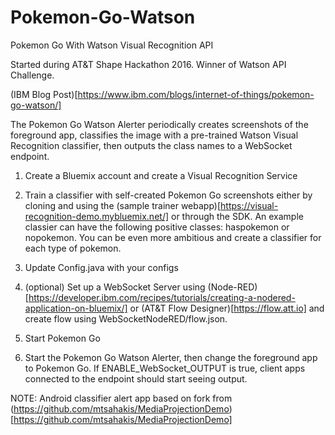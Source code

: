 # Pokemon-Go-Watson
Pokemon Go With Watson Visual Recognition API

Started during AT&T Shape Hackathon 2016. Winner of Watson API Challenge.

(IBM Blog Post)[https://www.ibm.com/blogs/internet-of-things/pokemon-go-watson/]

The Pokemon Go Watson Alerter periodically creates screenshots of the foreground app, classifies the image with a pre-trained Watson Visual Recognition classifier, then outputs the class names to a WebSocket endpoint.

1. Create a Bluemix account and create a Visual Recognition Service

2. Train a classifier with self-created Pokemon Go screenshots either by cloning and using the (sample trainer webapp)[https://visual-recognition-demo.mybluemix.net/] or through the SDK. An example classier can have the following positive classes: haspokemon or nopokemon. You can be even more ambitious and create a classifier for each type of pokemon.

3. Update Config.java with your configs

4. (optional) Set up a WebSocket Server using (Node-RED)[https://developer.ibm.com/recipes/tutorials/creating-a-nodered-application-on-bluemix/] or (AT&T Flow Designer)[https://flow.att.io] and create flow using WebSocketNodeRED/flow.json.

5. Start Pokemon Go

6. Start the Pokemon Go Watson Alerter, then change the foreground app to Pokemon Go. If  ENABLE_WebSocket_OUTPUT is true, client apps connected to the endpoint should start seeing output.

NOTE: Android classifier alert app based on fork from (https://github.com/mtsahakis/MediaProjectionDemo)[https://github.com/mtsahakis/MediaProjectionDemo]
